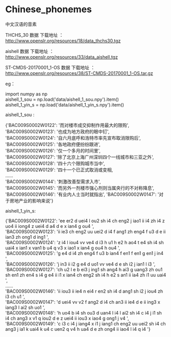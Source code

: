 # Chinese_phonemes
中文汉语的音素

THCHS_30 数据 下载地址 ： http://www.openslr.org/resources/18/data_thchs30.tgz    

aishell   数据 下载地址 ： http://www.openslr.org/resources/33/data_aishell.tgz     

ST-CMDS-20170001_1-OS    数据 下载地址 ： http://www.openslr.org/resources/38/ST-CMDS-20170001_1-OS.tar.gz   

eg：   

import numpy as np  
aishell_1_sou = np.load('data/aishell_1_sou.npy').item()  
aishell_1_yin_s = np.load('data/aishell_1_yin_s.npy').item()  



aishell_1_sou :  
 
{'BAC009S0002W0122': '而对楼市成交抑制作用最大的限购',  
 'BAC009S0002W0123': '也成为地方政府的眼中钉',   
 'BAC009S0002W0124': '自六月底呼和浩特市率先宣布取消限购后',   
 'BAC009S0002W0125': '各地政府便纷纷跟进',   
 'BAC009S0002W0126': '仅一个多月的时间里',   
 'BAC009S0002W0127': '除了北京上海广州深圳四个一线城市和三亚之外',   
 'BAC009S0002W0128': '四十六个限购城市当中',    
 'BAC009S0002W0129': '四十一个已正式取消或变相,   
 ......   
  'BAC009S0002W0144': '刺激改善型需求入市',   
 'BAC009S0002W0145': '而另外一剂楼市强心剂则当属央行的不对称降息',  
 'BAC009S0002W0146': '有业内人士当时就指出',
 'BAC009S0002W0147': '对于房地产业的影响来说'}  

 aishell_1_yin_s:  

{'BAC009S0002W0122': 'ee er2 d uei4 l ou2 sh i4 ch eng2 j iao1 ii i4 zh i4 z uo4 ii iong4 z uei4 d a4 d e x ian4 g ou4 ',  
 'BAC009S0002W0123': 'ii ie3 ch eng2 uu uei2 d i4 f ang1 zh eng4 f u3 d e ii ian3 zh ong1 d ing1 ',  
 'BAC009S0002W0124': 'z i4 l iou4 vv ve4 d i3 h u1 h e2 h ao4 t e4 sh i4 sh uai4 x ian1 x van1 b u4 q v3 x iao1 x ian4 g ou4 h ou4 ',   
 'BAC009S0002W0125': 'g e4 d i4 zh eng4 f u3 b ian4 f en1 f en1 g en1 j in4 ',   
 'BAC009S0002W0126': 'j in3 ii i2 g e4 d uo1 vv ve4 d e sh i2 j ian1 l i3 ',   
 'BAC009S0002W0127': 'ch u2 l e b ei3 j ing1 sh ang4 h ai3 g uang3 zh ou1 sh en1 zh en4 s i4 g e4 ii i1 x ian4 ch eng2 sh i4 h e2 s an1 ii ia4 zh i1 uu uai4 ',   
......  
 'BAC009S0002W0146': 'ii iou3 ii ie4 n ei4 r en2 sh i4 d ang1 sh i2 j iou4 zh i3 ch u1 ',   
 'BAC009S0002W0147': 'd uei4 vv v2 f ang2 d i4 ch an3 ii ie4 d e ii ing3 x iang3 l ai2 sh uo1 ',     
 'BAC009S0002W0148': 'h uo4 b i4 sh ou3 d uan4 l i4 l ai2 sh i4 c i4 j i1 sh i4 ch ang3 x v1 q iou2 d e z uei4 ii iou3 x iao4 g ong1 j v4 ',   
 'BAC009S0002W0149': 'c i3 c i4 j iang4 x i1 j iang1 ch eng2 uu uei2 sh i4 ch ang3 j ia1 k uai4 k u4 c uen2 q v4 h ua4 d e zh ong4 ii iao4 l i4 q i4 '}     




























